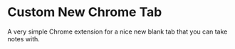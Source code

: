 # Custom New Chrome Tab

A very simple Chrome extension for a nice new blank tab that you can take notes with.
